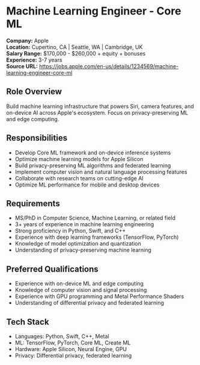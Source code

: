 # Machine Learning Engineer - Core ML

**Company:** Apple  
**Location:** Cupertino, CA | Seattle, WA | Cambridge, UK  
**Salary Range:** $170,000 - $260,000 + equity + bonuses  
**Experience:** 3-7 years  
**Source URL:** https://jobs.apple.com/en-us/details/1234569/machine-learning-engineer-core-ml

## Role Overview
Build machine learning infrastructure that powers Siri, camera features, and on-device AI across Apple's ecosystem. Focus on privacy-preserving ML and edge computing.

## Responsibilities
- Develop Core ML framework and on-device inference systems
- Optimize machine learning models for Apple Silicon
- Build privacy-preserving ML algorithms and federated learning
- Implement computer vision and natural language processing features
- Collaborate with research teams on cutting-edge AI
- Optimize ML performance for mobile and desktop devices

## Requirements
- MS/PhD in Computer Science, Machine Learning, or related field
- 3+ years of experience in machine learning engineering
- Strong proficiency in Python, Swift, and C++
- Experience with deep learning frameworks (TensorFlow, PyTorch)
- Knowledge of model optimization and quantization
- Understanding of privacy-preserving machine learning

## Preferred Qualifications
- Experience with on-device ML and edge computing
- Knowledge of computer vision and signal processing
- Experience with GPU programming and Metal Performance Shaders
- Understanding of differential privacy and federated learning

## Tech Stack
- Languages: Python, Swift, C++, Metal
- ML: TensorFlow, PyTorch, Core ML, Create ML
- Hardware: Apple Silicon, Neural Engine, GPU
- Privacy: Differential privacy, federated learning
